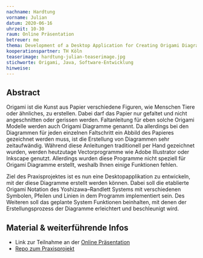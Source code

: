 ```yaml
---
nachname: Hardtung
vorname: Julian
datum: 2020-06-16
uhrzeit: 10-30
raum: Online Präsentation
betreuer: me
thema: Development of a Desktop Application for Creating Origami Diagrams
kooperationspartner: TH Köln
teaserimage: hardtung-julian-teaserimage.jpg
stichworte: Origami, Java, Software-Entwicklung
hinweise:
---
```


## Abstract

Origami ist die Kunst aus Papier verschiedene Figuren, wie Menschen Tiere oder ähnliches, zu erstellen. Dabei darf das Papier nur gefaltet und nicht angeschnitten oder gerissen werden. Faltanleitung für eben solche Origami Modelle werden auch Origami Diagramme genannt. Da allerdings bei den Diagrammen für jeden einzelnen Faltschritt ein Abbild des Papieres gezeichnet werden muss, ist die Erstellung von Diagrammen sehr zeitaufwändig. Während diese Anleitungen traditionell per Hand gezeichnet wurden, werden heutzutage Vectorprogramme wie Adobe Illustrator oder Inkscape genutzt. Allerdings wurden diese Programme nicht speziell für Origami Diagramme erstellt, weshalb Ihnen einige Funktionen fehlen.

Ziel des Praxisprojektes ist es nun eine Desktopapplikation zu entwickeln, mit der diese Diagramme erstellt werden können. Dabei soll die etablierte Origami Notation des Yoshizawa–Randlett Systems mit verschiedenen Symbolen, Pfeilen und Linien in dem Programm implementiert sein. Des Weiteren soll das geplante System Funktionen beinhalten, mit denen der Erstellungsprozess der Diagramme erleichtert und beschleunigt wird.

## Material & weiterführende Infos
- Link zur Teilnahme an der [Online Präsentation](/mi-bachelor-praxisprojektseminar/lehrveranstaltungen/mediengestuetzte-prasentation-input/)
- [Repo zum Praxisprojekt](https://github.com/JuHardtung/Hardtung_PP_WiSe1920)